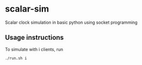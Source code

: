 # scalar-sim
Scalar clock simulation in basic python using socket programming

## Usage instructions
To simulate with i clients, run
~~~
./run.sh i
~~~
